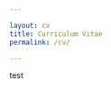```yaml
---

layout: cv
title: Curriculum Vitae
permalink: /cv/

---
```


test

<!-- *[« back to home](/)*

***

<strong><pre>>>> Curriculum Vitae <div class="cursor"> </div></pre></strong>

# Benjamin Parry

## UX/UI Designer – Front End Developer

***

### \# Contact

Tel: <a href="tel:+078770241510">078770 24 15 10</a>

Email: <benjamin.r.parry@gmail.com>

Web: <http://benjamin.parry.is>

Loc: [Brighton & Hove, UK](https://maps.google.co.uk/maps?hl=en&q=livingstone+road+hove&ie=UTF-8&hq=&hnear=0x4875854e361ac4e5:0xcaeb56d3ebd120fc,Livingstone+Rd,+Hove&gl=uk&ei=YWw3UY38O4bAPJT_gPgH&ved=0CC8Q8gEwAA)

***

### \# Skills

+ CSS, HTML, Javascript (knockout.js, jQuery)
+ Sass and Compass pre-processing
+ Git version control
+ Prototyping and wireframing
+ Photoshop and Illustrator mock-ups
+ Agile development experience
+ Bug and sprint tracking software (Jira)
+ Great communication skills and sense of humour

***

### \# Employment

01/11\-03/13 | UI/UX Designer & Front End Developer | <https://vidivici.com>

+ Agile UX/UI design for embedded components (first-stage) and dedicated website (second-stage)
+ Rapid prototyping and wireframing
+ User testing and feedback
+ UI build in HTML5, CSS3 and Javascript (knockout.js, jQuery)
+ Responsible for design, build and running of email marking campaigns
+ Other responsibilities: shaping the latter stages of product direction, social media integration, regular customer interaction, bug fixing

05/10\-01/11 | Digital Designer & Front End Developer | <https://thecroc.com>

+ Responsible for three major CSC monthly newsletter email campaigns, over a period of 9 months. Oversaw HTML builds from design flats and monthly updates and testing across all email clients and platforms. Additionally responsible for related online articles using bespoke CMS
+ Flash Banner design and build for several large scale business events
+ Design, build and cross-browser testing of several microsites
+ Other responsibilities: reporting to heads of departments, liaising daily with clients, attending and contributing to project meetings, asset optimisation

***

### \# Freelance Work

05/10 | <http://www.katiehyams.com>
> Personal online portfolio for portrait & reportage photographer Katie Hyams. Redesign and development of an existing static website, working directly with a graphic designer. HTML, CSS, Javascript (jQuery libraries), CMS, MySQL setup, PHP.

04/10 | <http://www.wewasteproject.com>
> Web presence for touring performance/installation project We Waste Project. Highly graphical website using HTML/PHP, CSS, jQuery, png transparencies.

01/10 | <http://www.andrewhaythornthwaite.com> & <http://www.shaiakramshai.co.uk>
> Collaborative online portfolio for product/furniture designers Andrew Haythornthwaite & Shai Akramshai. Animated website containing 40+ projects using HTML/PHP, CSS, jQuery.

11/09 | <http://www.stellaatkinson.co.uk>
> Personal portfolio for London based costume/dressmaker Stella Atkinson. CMS driven website using HTML/PHP, CSS, jQuery, MySQL.

09/09 | <http://www.tinahillier.com>
> Personal online portfolio for international travel and documentary photographer Tina Hillier. CMS driven website using HTML/PHP, CSS, jQuery, MySQL.

08/09 | <http://www.jh-architecture.com>
> Web presence for international architect Julia Haensel and her company JH Architecture. Continuously expanding website using HTML/PHP, CSS, jQuery.

06/09 | <http://www.mauriciocarneiro.com>
> Personal portfolio for London based costume designer and illus- trator Mauricio Carneiro. Flash based website with externally loaded content.

***

### \# Academic Background

2000\-2003 | BA (Hons) Graphic Fine Art, KIAD Canterbury | Upper Second

1998\-1999 | National Diploma in Foundation Studies \- (Art and Design), Winchester School of Art | Merit

***
 -->